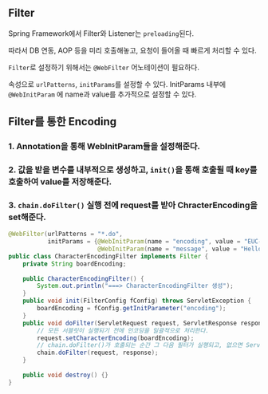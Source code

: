 ## Filter

Spring Framework에서 Filter와 Listener는 `preloading`된다.

따라서 DB 연동, AOP 등을 미리 호출해놓고, 요청이 들어올 때 빠르게 처리할 수 있다.

`Filter`로 설정하기 위해서는 `@WebFilter` 어노테이션이 필요하다.

속성으로 `urlPatterns`, `initParams`를 설정할 수 있다. InitParams 내부에 `@WebInitParam` 에 name과 value를 추가적으로 설정할 수 있다.

## Filter를 통한 Encoding

### 1. Annotation을 통해 WebInitParam들을 설정해준다.

### 2. 값을 받을 변수를 내부적으로 생성하고, `init()`을 통해 호출될 때 key를 호출하여 value를 저장해준다.

### 3. `chain.doFilter()` 실행 전에 request를 받아 ChracterEncoding을 set해준다.

```java
@WebFilter(urlPatterns = "*.do",
		   initParams = {@WebInitParam(name = "encoding", value = "EUC-KR"),
				   		 @WebInitParam(name = "message", value = "Hello")})
public class CharacterEncodingFilter implements Filter {
	private String boardEncoding;
	
    public CharacterEncodingFilter() {
    	System.out.println("===> CharacterEncodingFilter 생성");
    }
    public void init(FilterConfig fConfig) throws ServletException {
		boardEncoding = fConfig.getInitParameter("encoding");
	}
	public void doFilter(ServletRequest request, ServletResponse response, FilterChain chain) throws IOException, ServletException {
		// 모든 서블릿이 실행되기 전에 인코딩을 일괄적으로 처리한다.
		request.setCharacterEncoding(boardEncoding);
		// chain.doFilter()가 호출되는 순간 그 다음 필터가 실행되고, 없으면 Servlet이 실행된다.	
		chain.doFilter(request, response);		
	}
	
	public void destroy() {}
}
```

